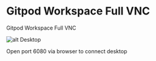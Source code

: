 # Gitpod Workspace Full VNC

Gitpod Workspace Full VNC

![alt Desktop](https://i.imgur.com/QxPUGV9.png)

Open port 6080 via browser to connect desktop

